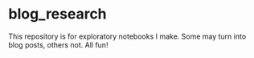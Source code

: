 # blog_research
This repository is for exploratory notebooks I make. Some may turn into blog posts, others not. All fun!
